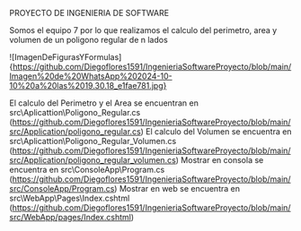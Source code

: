 PROYECTO DE INGENIERIA DE SOFTWARE

Somos el equipo 7 por lo que realizamos el calculo del perimetro, area y volumen de un poligono regular de n lados

![ImagenDeFigurasYFormulas]{https://github.com/Diegoflores1591/IngenieriaSoftwareProyecto/blob/main/Imagen%20de%20WhatsApp%202024-10-10%20a%20las%2019.30.18_e1fae781.jpg}

El calculo del Perimetro y el Area se encuentran en src\Aplicattion\Poligono_Regular.cs (https://github.com/Diegoflores1591/IngenieriaSoftwareProyecto/blob/main/src/Application/poligono_regular.cs)
El calculo del Volumen se encuentra en src\Aplicattion\Poligono_Regular_Volumen.cs (https://github.com/Diegoflores1591/IngenieriaSoftwareProyecto/blob/main/src/Application/poligono_regular_volumen.cs)
Mostrar en consola se encuentra en src\ConsoleApp\Program.cs (https://github.com/Diegoflores1591/IngenieriaSoftwareProyecto/blob/main/src/ConsoleApp/Program.cs)
Mostrar en web se encuentra en src\WebApp\Pages\Index.cshtml (https://github.com/Diegoflores1591/IngenieriaSoftwareProyecto/blob/main/src/WebApp/pages/Index.cshtml)
